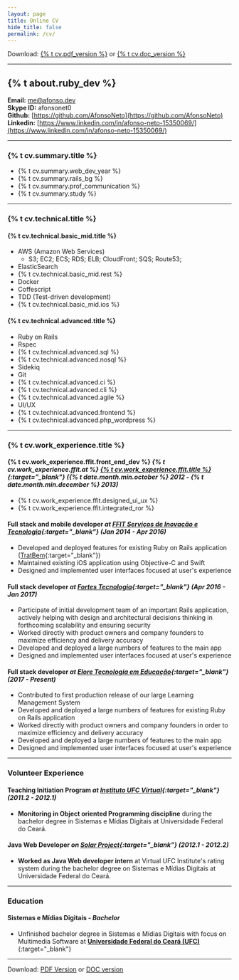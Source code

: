 ```yaml
---
layout: page
title: Online CV
hide_title: false
permalink: /cv/
---
```


Download: [{% t cv.pdf_version %}][cv-pdf] or [{% t cv.doc_version %}][cv-doc]

----

## {% t about.ruby_dev %}
**Email:** [me@afonso.dev](mailto:me@afonso.dev)  
**Skype ID:** afonsonet0  
**Github:** [https://github.com/AfonsoNeto](https://github.com/AfonsoNeto)  
**Linkedin:** [https://www.linkedin.com/in/afonso-neto-15350069/](https://www.linkedin.com/in/afonso-neto-15350069/)  

----

### {% t cv.summary.title %}

* {% t cv.summary.web_dev_year       %}
* {% t cv.summary.rails_bg           %}
* {% t cv.summary.prof_communication %}
* {% t cv.summary.study              %}

----

### {% t cv.technical.title %}

#### {% t cv.technical.basic_mid.title %}
  * AWS (Amazon Web Services)
    * S3; EC2; ECS; RDS; ELB; CloudFront; SQS; Route53;
  * ElasticSearch
  * {% t cv.technical.basic_mid.rest %}
  * Docker
  * Coffescript
  * TDD (Test-driven development)
  * {% t cv.technical.basic_mid.ios %}

#### {% t cv.technical.advanced.title %}
  * Ruby on Rails
  * Rspec
  * {% t cv.technical.advanced.sql %}
  * {% t cv.technical.advanced.nosql %}
  * Sidekiq
  * Git
  * {% t cv.technical.advanced.ci %}
  * {% t cv.technical.advanced.cli %}
  * {% t cv.technical.advanced.agile %}
  * UI/UX
  * {% t cv.technical.advanced.frontend %}
  * {% t cv.technical.advanced.php_wordpress %}

----

### {% t cv.work_experience.title %}

#### {% t cv.work_experience.ffit.front_end_dev %} *{% t cv.work_experience.ffit.at %} [{% t cv.work_experience.ffit.title %}][ffit-linkedin]{:target="_blank"} ({% t date.month.min.october %} 2012 - {% t date.month.min.december %} 2013)*
  * {% t cv.work_experience.ffit.designed_ui_ux %}
  * {% t cv.work_experience.ffit.integrated_ror %}

#### Full stack and mobile developer *at [FFIT Serviços de Inovação e Tecnologia][ffit-linkedin]{:target="_blank"} (Jan 2014 - Apr 2016)*
  * Developed and deployed features for existing Ruby on Rails application ([TratBem](http://tratbem.com/){:target="_blank"})
  * Maintained existing iOS application using Objective-C and Swift
  * Designed and implemented user interfaces focused at user's experience

#### Full stack developer *at [Fortes Tecnologia][fortes]{:target="_blank"} (Apr 2016 - Jan 2017)*
  * Participate of initial development team of an important Rails application, actively helping with design and architectural decisions thinking in forthcoming scalability and ensuring security
  * Worked directly with product owners and company founders to maximize efficiency and delivery accuracy
  * Developed and deployed a large numbers of features to the main app
  * Designed and implemented user interfaces focused at user's experience

#### Full stack developer *at [Elore Tecnologia em Educação][elore]{:target="_blank"} (2017 - Present)*
  * Contributed to first production release of our large Learning Management System
  * Developed and deployed a large numbers of features for existing Ruby on Rails application
  * Worked directly with product owners and company founders in order to maximize efficiency and delivery accuracy
  * Developed and deployed a large numbers of features to the main app
  * Designed and implemented user interfaces focused at user's experience

----

### Volunteer Experience

#### Teaching Initiation Program *at [Instituto UFC Virtual][ufc-virtual]{:target="_blank"} (2011.2 - 2012.1)*
  * **Monitoring in Object oriented Programming discipline** during the bachelor degree in Sistemas e Mídias Digitais at Universidade Federal do Ceará.

#### Java Web Developer *on [Solar Project][solar]{:target="_blank"} (2012.1 - 2012.2)*
  * **Worked as Java Web developer intern** at Virtual UFC Institute's rating system during the bachelor degree on Sistemas e Mídias Digitais at Universidade Federal do Ceará.

----

### Education

#### Sistemas e Mídias Digitais *- Bachelor*
  * Unfinished bachelor degree in Sistemas e Mídias Digitais with focus on Multimedia Software at [**Universidade Federal do Ceará (UFC)**](http://www.smd.ufc.br/pt/sobre-o-curso/){:target="_blank"}

----

Download: [PDF Version][cv-pdf] or [DOC version][cv-doc]

[elore]: https://www.elore.com.br
[solar]: http://solar.virtual.ufc.br/
[fortes]: http://fortestecnologia.com.br
[cv-pdf]: /assets/docs/resume.pdf
[cv-doc]: /assets/docs/resume.docx
[ufc-virtual]: http://portal.virtual.ufc.br/
[ffit-linkedin]: https://www.linkedin.com/company/ffittecnologia